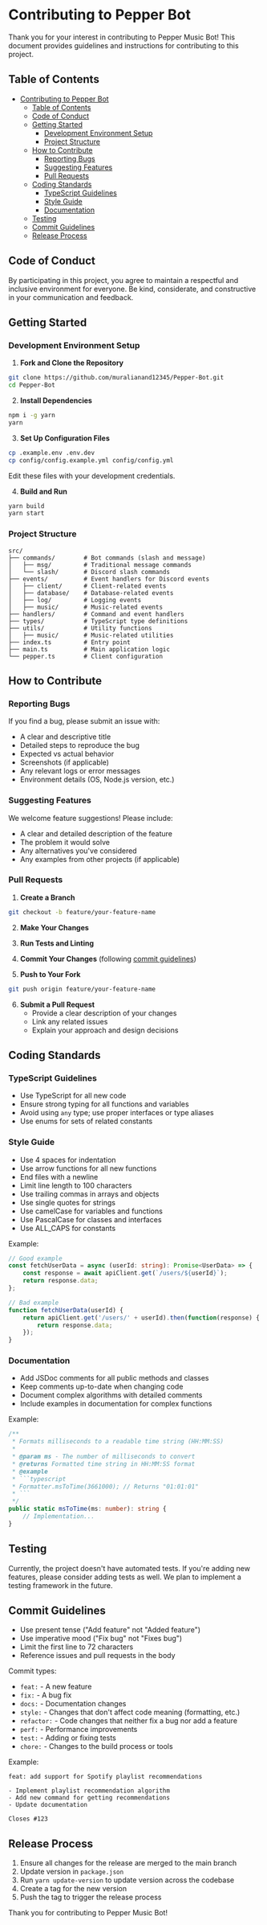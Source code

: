 # Contributing to Pepper Bot

Thank you for your interest in contributing to Pepper Music Bot! This document provides guidelines and instructions for contributing to this project.

## Table of Contents

- [Contributing to Pepper Bot](#contributing-to-pepper-bot)
  - [Table of Contents](#table-of-contents)
  - [Code of Conduct](#code-of-conduct)
  - [Getting Started](#getting-started)
    - [Development Environment Setup](#development-environment-setup)
    - [Project Structure](#project-structure)
  - [How to Contribute](#how-to-contribute)
    - [Reporting Bugs](#reporting-bugs)
    - [Suggesting Features](#suggesting-features)
    - [Pull Requests](#pull-requests)
  - [Coding Standards](#coding-standards)
    - [TypeScript Guidelines](#typescript-guidelines)
    - [Style Guide](#style-guide)
    - [Documentation](#documentation)
  - [Testing](#testing)
  - [Commit Guidelines](#commit-guidelines)
  - [Release Process](#release-process)

## Code of Conduct

By participating in this project, you agree to maintain a respectful and inclusive environment for everyone. Be kind, considerate, and constructive in your communication and feedback.

## Getting Started

### Development Environment Setup

1. **Fork and Clone the Repository**

```bash
git clone https://github.com/muralianand12345/Pepper-Bot.git
cd Pepper-Bot
```

2. **Install Dependencies**

```bash
npm i -g yarn
yarn
```

3. **Set Up Configuration Files**

```bash
cp .example.env .env.dev
cp config/config.example.yml config/config.yml
```

Edit these files with your development credentials.

4. **Build and Run**

```bash
yarn build
yarn start
```

### Project Structure

```
src/
├── commands/        # Bot commands (slash and message)
│   ├── msg/         # Traditional message commands
│   └── slash/       # Discord slash commands
├── events/          # Event handlers for Discord events
│   ├── client/      # Client-related events
│   ├── database/    # Database-related events
│   ├── log/         # Logging events
│   ├── music/       # Music-related events
├── handlers/        # Command and event handlers
├── types/           # TypeScript type definitions
├── utils/           # Utility functions
│   ├── music/       # Music-related utilities
├── index.ts         # Entry point
├── main.ts          # Main application logic
└── pepper.ts        # Client configuration
```

## How to Contribute

### Reporting Bugs

If you find a bug, please submit an issue with:

- A clear and descriptive title
- Detailed steps to reproduce the bug
- Expected vs actual behavior
- Screenshots (if applicable)
- Any relevant logs or error messages
- Environment details (OS, Node.js version, etc.)

### Suggesting Features

We welcome feature suggestions! Please include:

- A clear and detailed description of the feature
- The problem it would solve
- Any alternatives you've considered
- Any examples from other projects (if applicable)

### Pull Requests

1. **Create a Branch**

```bash
git checkout -b feature/your-feature-name
```

2. **Make Your Changes**

3. **Run Tests and Linting**

4. **Commit Your Changes** (following [commit guidelines](#commit-guidelines))

5. **Push to Your Fork**

```bash
git push origin feature/your-feature-name
```

6. **Submit a Pull Request**
   - Provide a clear description of your changes
   - Link any related issues
   - Explain your approach and design decisions

## Coding Standards

### TypeScript Guidelines

- Use TypeScript for all new code
- Ensure strong typing for all functions and variables
- Avoid using `any` type; use proper interfaces or type aliases
- Use enums for sets of related constants

### Style Guide

- Use 4 spaces for indentation
- Use arrow functions for all new functions
- End files with a newline
- Limit line length to 100 characters
- Use trailing commas in arrays and objects
- Use single quotes for strings
- Use camelCase for variables and functions
- Use PascalCase for classes and interfaces
- Use ALL_CAPS for constants

Example:

```typescript
// Good example
const fetchUserData = async (userId: string): Promise<UserData> => {
    const response = await apiClient.get(`/users/${userId}`);
    return response.data;
};

// Bad example
function fetchUserData(userId) {
    return apiClient.get('/users/' + userId).then(function(response) {
        return response.data;
    });
}
```

### Documentation

- Add JSDoc comments for all public methods and classes
- Keep comments up-to-date when changing code
- Document complex algorithms with detailed comments
- Include examples in documentation for complex functions

Example:

```typescript
/**
 * Formats milliseconds to a readable time string (HH:MM:SS)
 *
 * @param ms - The number of milliseconds to convert
 * @returns Formatted time string in HH:MM:SS format
 * @example
 * ```typescript
 * Formatter.msToTime(3661000); // Returns "01:01:01"
 * ```
 */
public static msToTime(ms: number): string {
    // Implementation...
}
```

## Testing

Currently, the project doesn't have automated tests. If you're adding new features, please consider adding tests as well. We plan to implement a testing framework in the future.

## Commit Guidelines

- Use present tense ("Add feature" not "Added feature")
- Use imperative mood ("Fix bug" not "Fixes bug")
- Limit the first line to 72 characters
- Reference issues and pull requests in the body

Commit types:
- `feat:` - A new feature
- `fix:` - A bug fix
- `docs:` - Documentation changes
- `style:` - Changes that don't affect code meaning (formatting, etc.)
- `refactor:` - Code changes that neither fix a bug nor add a feature
- `perf:` - Performance improvements
- `test:` - Adding or fixing tests
- `chore:` - Changes to the build process or tools

Example:
```
feat: add support for Spotify playlist recommendations

- Implement playlist recommendation algorithm
- Add new command for getting recommendations
- Update documentation

Closes #123
```

## Release Process

1. Ensure all changes for the release are merged to the main branch
2. Update version in `package.json`
3. Run `yarn update-version` to update version across the codebase
4. Create a tag for the new version
5. Push the tag to trigger the release process

Thank you for contributing to Pepper Music Bot!
